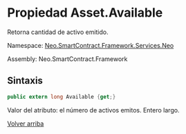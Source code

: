 # Propiedad Asset.Available

Retorna cantidad de activo emitido.

Namespace: [Neo.SmartContract.Framework.Services.Neo](../../neo.md)

Assembly: Neo.SmartContract.Framework

## Sintaxis

```c#
public extern long Available {get;}
```

Valor del atributo: el número de activos emitos. Entero largo.



[Volver arriba](../Asset.md)
